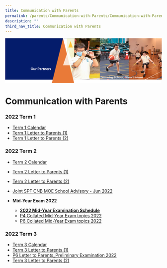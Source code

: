 ```yaml
---
title: Communication with Parents
permalink: /parents/Communication-with-Parents/Communication-with-Parents/
description: ""
third_nav_title: Communication with Parents
---
```

![](/images/OurPartners.png)

Communication with Parents
==========================

  

### 2022 Term 1


*   [Term 1 Calendar](/files/Term%201%20Student%20Calendar%202022.pdf)
*   [Term 1 Letter to Parents (1)](/files/2022%20From%20the%20Desk%20of%20the%20Principal%20_%20Term%201.pdf)
*   [Term 1 Letter to Parents (2)](/files/2022%20From%20the%20Desk%20of%20the%20Principal%20_%203rd%20February.pdf)

### 2022 Term 2

*   [Term 2 Calendar](/files/Term%202%20Student%20Calendar%202022.pdf)
*   [Term 2 Letter to Parents (1)](/files/2022%20From%20the%20Desk%20of%20the%20Principal_21st%20March%202022.pdf)
*   [Term 2 Letter to Parents (2)](/files/From%20The%20Desk%20of%20The%20Principal_25th%20April%202022.pdf)
*   [Joint SPF CNB MOE School Advisory - Jun 2022](/files/Joint%20SPF%20CNB%20MOE%20School%20Advisory%20-%20Jun%202022.pdf)
*   <b>Mid-Year Exam 2022</b>

    *   [<b>2022 Mid-Year Examination Schedule</b>](/files/Mid-Year%20Examination%20Dates%202022.pdf)
    *   [P4 Collated Mid-Year Exam topics 2022](/files/P4%20Collated%20Mid-Year%20Exam%20topics%202022.pdf)
    *   [P6 Collated Mid-Year Exam topics 2022](/files/P6%20Collated%20Mid-Year%20Exam%20topics%202022.pdf)


### 2022 Term 3

*   [Term 3 Calendar](/files/Term%203%20Student%20Calendar%202022.pdf)
*   [Term 3 Letter to Parents (1)](https://zhangdepri.moe.edu.sg/qql/slot/u180/Our%20Partners/Parents/Communication%20with%20Parents/2022%20Letters/2022%20From%20the%20Desk%20of%20the%20Principal_24th%20June%20Term%203.pdf)
*   [P6 Letter to Parents\_Preliminary Examination 2022](https://zhangdepri.moe.edu.sg/qql/slot/u180/Our%20Partners/Parents/Communication%20with%20Parents/Exams%20Topics%202022/P6_Letter_to_Parent_PRELIM%202022.pdf)
*   [Term 3 Letter to Parents (2)](https://zhangdepri.moe.edu.sg/qql/slot/u180/Our%20Partners/Parents/Communication%20with%20Parents/2022%20Letters/2022%20From%20the%20Desk%20of%20the%20Principal_8th%20August%202022.pdf)